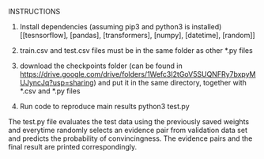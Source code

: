 INSTRUCTIONS

1. Install dependencies (assuming pip3 and python3 is installed) 
	[[tesnsorflow],
	 [pandas],
	 [transformers],
	 [numpy],
	 [datetime],
	 [random]]
	 
2. train.csv and test.csv files must be in the same folder as other *.py files

3. download the checkpoints folder (can be found in https://drive.google.com/drive/folders/1Wefc3I2tGoV5SUQNFRy7bxpyMUJyncJq?usp=sharing) and put it in the same directory, together with *.csv and *.py files 

3. Run code to reproduce main results 
	python3 test.py
	
 The test.py file evaluates the test data using the previously saved weights and everytime randomly selects an evidence pair from validation data set and predicts the probability of convincingness. The evidence pairs and the final result are printed correspondingly.
